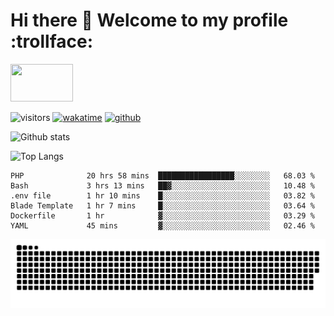 # Hi there 👋 Welcome to my profile :trollface:
<!-- top left -->
<a href="#">
    <img src="https://media1.giphy.com/media/L0C3eo0XgklO7iqXRC/source.gif" width="100" height="60"/>
</a>

![visitors](https://visitor-badge.glitch.me/badge?page_id=saedyousef.saedyousef&left_color=green&right_color=red)
[![wakatime](https://wakatime.com/badge/user/03bf07e2-4c78-4826-8603-8922f0241061.svg)](https://wakatime.com/@03bf07e2-4c78-4826-8603-8922f0241061)
[![github](https://img.shields.io/github/followers/saedyousef?logo=github&style=plastic)](https://github.com/alanhamlett?tab=followers)

![Github stats](https://github-readme-stats.vercel.app/api?username=saedyousef&show_icons=true&theme=radical&count_private=true)

![Top Langs](https://github-readme-stats.vercel.app/api/top-langs/?username=saedyousef)

<!--START_SECTION:waka-->

```text
PHP              20 hrs 58 mins  █████████████████░░░░░░░░   68.03 %
Bash             3 hrs 13 mins   ██▓░░░░░░░░░░░░░░░░░░░░░░   10.48 %
.env file        1 hr 10 mins    █░░░░░░░░░░░░░░░░░░░░░░░░   03.82 %
Blade Template   1 hr 7 mins     █░░░░░░░░░░░░░░░░░░░░░░░░   03.64 %
Dockerfile       1 hr            ▓░░░░░░░░░░░░░░░░░░░░░░░░   03.29 %
YAML             45 mins         ▓░░░░░░░░░░░░░░░░░░░░░░░░   02.46 %
```

<!--END_SECTION:waka-->
    

![github contribution grid snake animation](https://raw.githubusercontent.com/saedyousef/saedyousef/output/github-contribution-grid-snake.svg)
